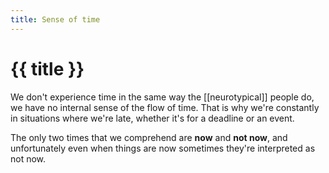 ```yaml
---
title: Sense of time
---
```


# {{ title }}

We don't experience time in the same way the [[neurotypical]] people do, we have no internal sense of the flow of time. That is why we're constantly in situations where we're late, whether it's for a deadline or an event.

The only two times that we comprehend are **now** and **not now**, and unfortunately even when things are now sometimes they're interpreted as not now.
